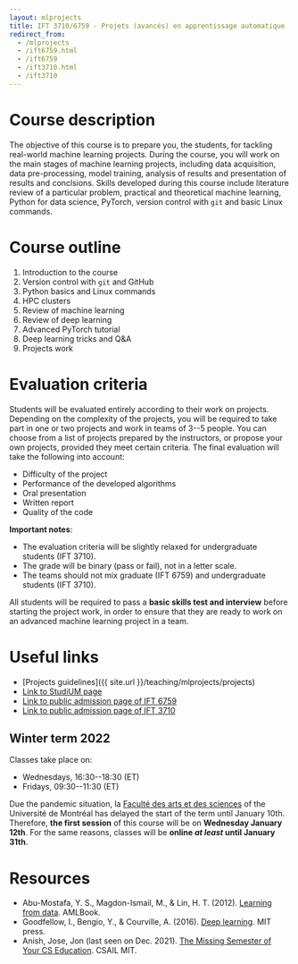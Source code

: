 ```yaml
---
layout: mlprojects
title: IFT 3710/6759 - Projets (avancés) en apprentissage automatique
redirect_from:
  - /mlprojects
  - /ift6759.html
  - /ift6759
  - /ift3710.html
  - /ift3710
---
```


# Course description

The objective of this course is to prepare you, the students, for tackling real-world machine learning projects. During the course, you will work on the main stages of machine learning projects, including data acquisition, data pre-processing, model training, analysis of results and presentation of results and conclsions. Skills developed during this course include literature review of a particular problem, practical and theoretical machine learning, Python for data science, PyTorch, version control with `git` and basic Linux commands.

# Course outline

1. Introduction to the course
2. Version control with `git` and GitHub
3. Python basics and Linux commands
4. HPC clusters
5. Review of machine learning
6. Review of deep learning
7. Advanced PyTorch tutorial
8. Deep learning tricks and Q&A
9. Projects work

# Evaluation criteria

Students will be evaluated entirely according to their work on projects. Depending on the complexity of the projects, you will be required to take part in one or two projects and work in teams of 3--5 people. You can choose from a list of projects prepared by the instructors, or propose your own projects, provided they meet certain criteria. The final evaluation will take the following into account:

* Difficulty of the project
* Performance of the developed algorithms
* Oral presentation
* Written report
* Quality of the code

**Important notes**: 
* The evaluation criteria will be slightly relaxed for undergraduate students (IFT 3710).
* The grade will be binary (pass or fail), not in a letter scale.
* The teams should not mix graduate (IFT 6759) and undergraduate students (IFT 3710).

All students will be required to pass a **basic skills test and interview** before starting the project work, in order to ensure that they are ready to work on an advanced machine learning project in a team.

# Useful links

* [Projects guidelines]({{ site.url }}/teaching/mlprojects/projects)
* [Link to StudiUM page](https://studium.umontreal.ca/course/view.php?id=219252)
* [Link to public admission page of IFT 6759](https://admission.umontreal.ca/cours-et-horaires/cours/ift-6759/)
* [Link to public admission page of IFT 3710](https://admission.umontreal.ca/cours-et-horaires/cours/ift-3710/)

## Winter term 2022

Classes take place on:

* Wednesdays, 16:30--18:30 (ET)
* Fridays, 09:30--11:30 (ET)

Due the pandemic situation, la [Faculté des arts et des sciences](https://fas.umontreal.ca/accueil/) of the Université de Montréal has delayed the start of the term until January 10th. Therefore, **the first session** of this course will be on **Wednesday January 12th**. For the same reasons, classes will be **online _at least_ until January 31th**.

# Resources

* Abu-Mostafa, Y. S., Magdon-Ismail, M., & Lin, H. T. (2012). [Learning from data](https://work.caltech.edu/textbook.html). AMLBook.
* Goodfellow, I., Bengio, Y., & Courville, A. (2016). [Deep learning](https://www.deeplearningbook.org/). MIT press.
* Anish, Jose, Jon (last seen on Dec. 2021). [The Missing Semester of Your CS Education](https://missing.csail.mit.edu/). CSAIL MIT.

